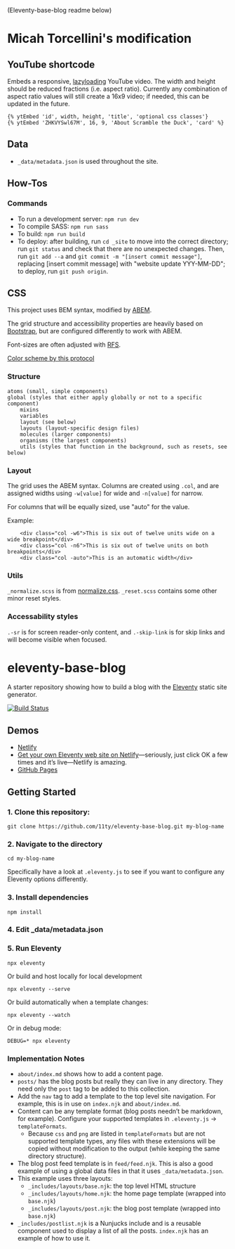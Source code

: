 (Eleventy-base-blog readme below)
# Micah Torcellini's modification
## YouTube shortcode
Embeds a responsive, [lazyloading](https://github.com/paulirish/lite-youtube-embed) YouTube video. The width and height should be reduced fractions (i.e. aspect ratio). Currently any combination of aspect ratio values will still create a 16x9 video; if needed, this can be updated in the future.
```
{% ytEmbed 'id', width, height, 'title', 'optional css classes'}
{% ytEmbed 'ZHKVYSwl67M', 16, 9, 'About Scramble the Duck', 'card' %}
```

## Data
- `_data/metadata.json` is used throughout the site.

## How-Tos
### Commands
- To run a development server: `npm run dev`
- To compile SASS: `npm run sass`
- To build: `npm run build`
- To deploy: after building, run `cd _site` to move into the correct directory; run `git status` and check that there are no unexpected changes. Then, run `git add --a` and `git commit -m "[insert commit message"]`, replacing [insert commit message] with "website update YYY-MM-DD"; to deploy, run `git push origin`.
## CSS
This project uses BEM syntax, modified by [ABEM](https://css-tricks.com/abem-useful-adaptation-bem/).

The grid structure and accessibility properties are heavily based on [Bootstrap](https://getbootstrap.com), but are configured differently to work with ABEM.

Font-sizes are often adjusted with [RFS](https://github.com/twbs/rfs).

[Color scheme by this protocol](https://refactoringui.com/previews/building-your-color-palette/)

### Structure
```
atoms (small, simple components)
global (styles that either apply globally or not to a specific component)
    mixins
    variables
    layout (see below)
    layouts (layout-specific design files)
    molecules (larger components)
    organisms (the largest components)
    utils (styles that function in the background, such as resets, see below)
```

### Layout
The grid uses the ABEM syntax. Columns are created using `.col`, and are assigned widths using `-w[value]` for wide and `-n[value]` for narrow.

For columns that will be equally sized, use "auto" for the value.

Example: 
````
    <div class="col -w6">This is six out of twelve units wide on a wide breakpoint</div>
    <div class="col -n6">This is six out of twelve units on both breakpoints</div>
    <div class="col -auto">This is an automatic width</div>
````

### Utils
`_normalize.scss` is from [normalize.css](https://github.com/necolas/normalize.css). 
`_reset.scss` contains some other minor reset styles.
### Accessability styles
`.-sr` is for screen reader-only content, and `.-skip-link` is for skip links and will become visible when focused.



# eleventy-base-blog

A starter repository showing how to build a blog with the [Eleventy](https://github.com/11ty/eleventy) static site generator.

[![Build Status](https://travis-ci.org/11ty/eleventy-base-blog.svg?branch=master)](https://travis-ci.org/11ty/eleventy-base-blog)

## Demos

* [Netlify](https://eleventy-base-blog.netlify.com/)
* [Get your own Eleventy web site on Netlify](https://app.netlify.com/start/deploy?repository=https://github.com/11ty/eleventy-base-blog)—seriously, just click OK a few times and it’s live—Netlify is amazing.
* [GitHub Pages](https://11ty.github.io/eleventy-base-blog/)

## Getting Started

### 1. Clone this repository:

```
git clone https://github.com/11ty/eleventy-base-blog.git my-blog-name
```


### 2. Navigate to the directory

```
cd my-blog-name
```

Specifically have a look at `.eleventy.js` to see if you want to configure any Eleventy options differently.

### 3. Install dependencies

```
npm install
```

### 4. Edit _data/metadata.json

### 5. Run Eleventy

```
npx eleventy
```

Or build and host locally for local development
```
npx eleventy --serve
```

Or build automatically when a template changes:
```
npx eleventy --watch
```

Or in debug mode:
```
DEBUG=* npx eleventy
```

### Implementation Notes

* `about/index.md` shows how to add a content page.
* `posts/` has the blog posts but really they can live in any directory. They need only the `post` tag to be added to this collection.
* Add the `nav` tag to add a template to the top level site navigation. For example, this is in use on `index.njk` and `about/index.md`.
* Content can be any template format (blog posts needn’t be markdown, for example). Configure your supported templates in `.eleventy.js` -> `templateFormats`.
	* Because `css` and `png` are listed in `templateFormats` but are not supported template types, any files with these extensions will be copied without modification to the output (while keeping the same directory structure).
* The blog post feed template is in `feed/feed.njk`. This is also a good example of using a global data files in that it uses `_data/metadata.json`.
* This example uses three layouts:
  * `_includes/layouts/base.njk`: the top level HTML structure
  * `_includes/layouts/home.njk`: the home page template (wrapped into `base.njk`)
  * `_includes/layouts/post.njk`: the blog post template (wrapped into `base.njk`)
* `_includes/postlist.njk` is a Nunjucks include and is a reusable component used to display a list of all the posts. `index.njk` has an example of how to use it.
